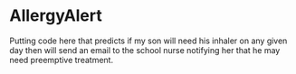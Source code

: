 # AllergyAlert
Putting code here that predicts if my son will need his inhaler on any given day then will send an email to the school nurse notifying her that he may need preemptive treatment.
